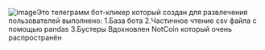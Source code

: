 ![image](https://github.com/Aizekil/NiceCoin-/assets/151900236/2e9c6d3e-45d1-414b-b752-a7cd38404a62)Это телеграмм бот-кликер который создан для развлечения пользователей 
выполнено:
1.База бота
2.Частичное чтение csv файла с помощью pandas 
3.Бустеры
Вдохновлен NotCoin который очень распространён 
